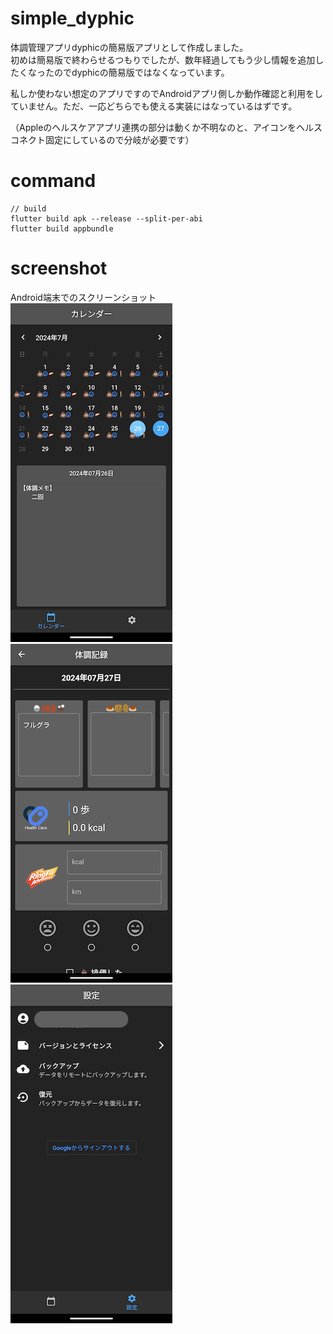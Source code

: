 # simple_dyphic
体調管理アプリdyphicの簡易版アプリとして作成しました。  
初めは簡易版で終わらせるつもりでしたが、数年経過してもう少し情報を追加したくなったのでdyphicの簡易版ではなくなっています。  

私しか使わない想定のアプリですのでAndroidアプリ側しか動作確認と利用をしていません。ただ、一応どちらでも使える実装にはなっているはずです。

（Appleのヘルスケアアプリ連携の部分は動くか不明なのと、アイコンをヘルスコネクト固定にしているので分岐が必要です）

# command
```
// build
flutter build apk --release --split-per-abi
flutter build appbundle
```

# screenshot
Android端末でのスクリーンショット  
<img src="images/01_top_page.png" /> <img src="images/02_record_page.png" /> <img src="images/03_settings_page.png" />

